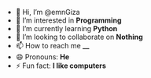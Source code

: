 - 👋 Hi, I’m @emnGiza
- 👀 I’m interested in **Programming**
- 🌱 I’m currently learning **Python**
- 💞️ I’m looking to collaborate on **Nothing**
- 📫 How to reach me **__**
- 😄 Pronouns: **He**
- ⚡ Fun fact: **I like computers**

<!---
emnGiza/emnGiza is a ✨ special ✨ repository because its `README.md` (this file) appears on your GitHub profile.
You can click the Preview link to take a look at your changes.
--->
